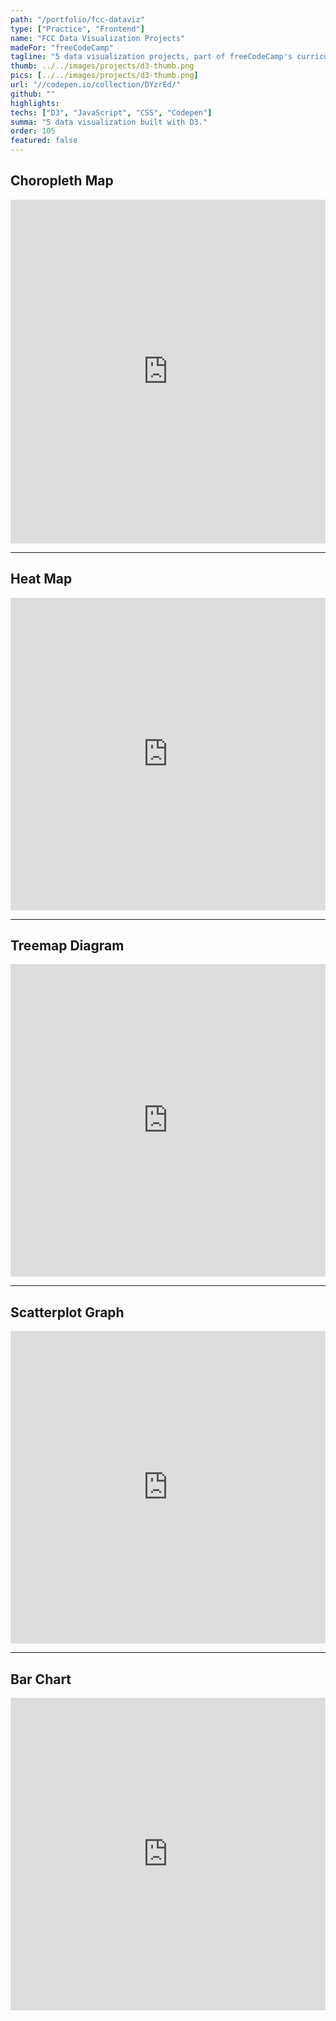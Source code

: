 ```yaml
---
path: "/portfolio/fcc-dataviz"
type: ["Practice", "Frontend"]
name: "FCC Data Visualization Projects"
madeFor: "freeCodeCamp"
tagline: "5 data visualization projects, part of freeCodeCamp's curriculum"
thumb: ../../images/projects/d3-thumb.png
pics: [../../images/projects/d3-thumb.png]
url: "//codepen.io/collection/DYzrEd/"
github: ""
highlights:
techs: ["D3", "JavaScript", "CSS", "Codepen"]
summa: "5 data visualization built with D3."
order: 105
featured: false
---
```


## Choropleth Map

<iframe height='550' style='width: 100%;' scrolling='no' title='FCC Data Visualization Projects - Choropleth Map' src='https://codepen.io/Leileipku/embed/XyZQKW?height=265&theme-id=0&default-tab=js,result' frameborder='no' allowtransparency='true' allowfullscreen='true'>See the Pen <a href='https://codepen.io/Leileipku/pen/XyZQKW'>FCC Data Visualization Projects - Choropleth  Map</a> by Leilei Ouyang(<a href='https://codepen.io/Leileipku'>@Leileipku</a>) on <a href='https://codepen.io'>CodePen</a>.</iframe>

---

## Heat Map

<iframe height='500' style='width: 100%;' scrolling='no' title='FCC Data Visualization Projects - Heat Map' src='https://codepen.io/Leileipku/embed/zMBVev?height=265&theme-id=0&default-tab=js,result' frameborder='no' allowtransparency='true' allowfullscreen='true'>See the Pen <a href='https://codepen.io/Leileipku/pen/zMBVev'>FCC Data Visualization Projects - Heat Map</a> by Leilei Ouyang(<a href='https://codepen.io/Leileipku'>@Leileipku</a>) on <a href='https://codepen.io'>CodePen</a>.</iframe>

---

## Treemap Diagram

<iframe height='500' style='width: 100%;' scrolling='no' title='FCC Data Visualization Projects - Tree  Map' src='https://codepen.io/Leileipku/embed/Zmoadj?height=265&theme-id=0&default-tab=js,result' frameborder='no' allowtransparency='true' allowfullscreen='true'>See the Pen <a href='https://codepen.io/Leileipku/pen/Zmoadj'>FCC Data Visualization Projects - Tree  Map</a> by Leilei Ouyang(<a href='https://codepen.io/Leileipku'>@Leileipku</a>) on <a href='https://codepen.io'>CodePen</a>.</iframe>

---

## Scatterplot Graph

<iframe height='500' style='width: 100%;' scrolling='no' title='FCC Data Visualization Projects - Scatter Plot' src='https://codepen.io/Leileipku/embed/zmgdyz?height=265&theme-id=0&default-tab=js,result' frameborder='no' allowtransparency='true' allowfullscreen='true'>See the Pen <a href='https://codepen.io/Leileipku/pen/zmgdyz'>FCC Data Visualization Projects - Scatter Plot</a> by Leilei Ouyang(<a href='https://codepen.io/Leileipku'>@Leileipku</a>) on <a href='https://codepen.io'>CodePen</a>.</iframe>

---

## Bar Chart

<iframe height='500' style='width: 100%;' scrolling='no' title='FCC Data Visualization Projects - Bar Chart' src='https://codepen.io/Leileipku/embed/qJGbgL?height=265&theme-id=0&default-tab=js,result' frameborder='no' allowtransparency='true' allowfullscreen='true'>See the Pen <a href='https://codepen.io/Leileipku/pen/qJGbgL'>FCC Data Visualization Projects - Bar Chart</a> by Leilei Ouyang(<a href='https://codepen.io/Leileipku'>@Leileipku</a>) on <a href='https://codepen.io'>CodePen</a>.</iframe>
